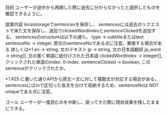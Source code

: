 目的
ユーザーが途中から再開した際に過去に分からなかったと選択したものを確認できるように。

提案内容
localstorageでsentencesを保存し、
sentencesには過去のリクエストで来た文を保存し、追加でclickedWordIndexとsentenceClickedを追加する。
sentencesのstructureは以下の通り。
type -> subtitleまたはtext
sentenceNo -> integer, 原文のsentenceNoである点に注意。重複する場合がある 詳しくは\*1
en -> string, 文のテキスト
jp -> string, 文の日本語翻訳
jp_word -> string[], 文の書く単語に紐付けされた日本語
clickedWordIndex -> integer[],クリックされた単語のindex. 0-index.
sentenceClicked -> boolean, このsentenceがクリックされたか。

\*1 #25 に書いた通りAPIから原文一文に対して複数文が対応する場合がある。
sentencesには\nで区切った各文を分けて収納するため、sentenceNoは NOT uniqueである点に注意。

ゴール
ユーザーが一度読むのを中断し、戻ってきた際に現状成果を残したままにできる。

